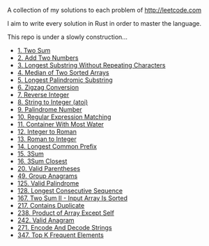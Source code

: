 A collection of my solutions to each problem of http://leetcode.com

I aim to write every solution in Rust in order to master the language.

This repo is under a slowly construction...

- [1. Two Sum](https://github.com/Gabones/leet-code/blob/master/src/two_sum.rs)
- [2. Add Two Numbers](https://github.com/Gabones/leet-code/blob/master/src/add_two_numbers.rs)
- [3. Longest Substring Without Repeating Characters](https://github.com/Gabones/leet-code/blob/master/src/longest_substring.rs)
- [4. Median of Two Sorted Arrays](https://github.com/Gabones/leet-code/blob/master/src/median_sorted_arrays.rs)
- [5. Longest Palindromic Substring](https://github.com/Gabones/leet-code/blob/master/src/long_palind_substr.rs)
- [6. Zigzag Conversion](https://github.com/Gabones/leet-code/blob/master/src/zigzag_conversion.rs)
- [7. Reverse Integer](https://github.com/Gabones/leet-code/blob/master/src/reverse_integer.rs)
- [8. String to Integer (atoi)](https://github.com/Gabones/leet-code/blob/master/src/string_to_integer.rs)
- [9. Palindrome Number](https://github.com/Gabones/leet-code/blob/master/src/palindrome_number.rs)
- [10. Regular Expression Matching](https://github.com/Gabones/leet-code/blob/master/src/regular_expression_matching.rs)
- [11. Container With Most Water](https://github.com/Gabones/leet-code/blob/master/src/container_with_most_water.rs)
- [12. Integer to Roman](https://github.com/Gabones/leet-code/blob/master/src/integer_to_roman.rs)
- [13. Roman to Integer](https://github.com/Gabones/leet-code/blob/master/src/roman_to_integer.rs)
- [14. Longest Common Prefix](https://github.com/Gabones/leet-code/blob/master/src/longest_common_prefix.rs)
- [15. 3Sum](https://github.com/Gabones/leet-code/blob/master/src/three_sum.rs)
- [16. 3Sum Closest](https://github.com/Gabones/leet-code/blob/master/src/three_sum_closest.rs)
- [20. Valid Parentheses](https://github.com/Gabones/leet-code/blob/master/src/valid_parentheses.rs)
- [49. Group Anagrams](https://github.com/Gabones/leet-code/blob/master/src/group_anagrams.rs)
- [125. Valid Palindrome](https://github.com/Gabones/leet-code/blob/master/src/valid_palindrome.rs)
- [128. Longest Consecutive Sequence](https://github.com/Gabones/leet-code/blob/master/src/longest_consecutive_sequence.rs)
- [167. Two Sum II - Input Array Is Sorted](https://github.com/Gabones/leet-code/blob/master/src/two_sum_ii_input_array_is_sorted.rs)
- [217. Contains Duplicate](https://github.com/Gabones/leet-code/blob/master/src/contains_duplicate.rs)
- [238. Product of Array Except Self](https://github.com/Gabones/leet-code/blob/master/src/product_of_array_except_self.rs)
- [242. Valid Anagram](https://github.com/Gabones/leet-code/blob/master/src/valid_anagram.rs)
- [271. Encode And Decode Strings](https://github.com/Gabones/leet-code/blob/master/src/enconde_and_decode_strings.rs)
- [347. Top K Frequent Elements](https://github.com/Gabones/leet-code/blob/master/src/top_k_frequent_elements.rs)

